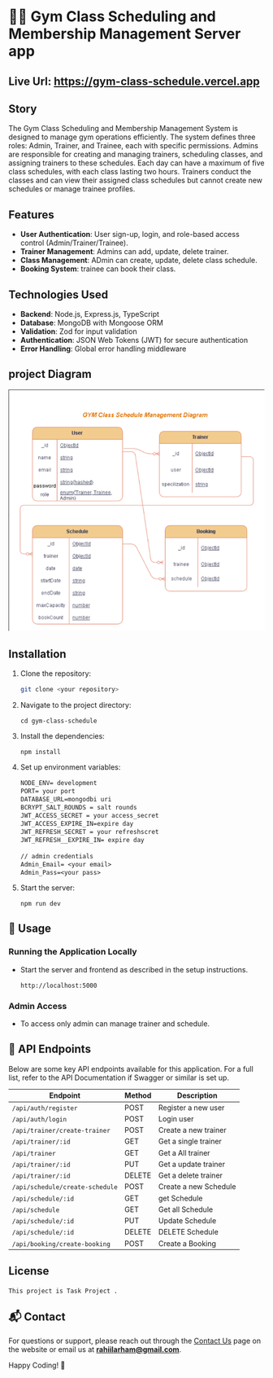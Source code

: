# 🧘‍♂️ Gym Class Scheduling and Membership Management Server app

## Live Url: https://gym-class-schedule.vercel.app

## Story

The Gym Class Scheduling and Membership Management System is designed to manage gym operations efficiently. The system defines three roles: Admin, Trainer, and Trainee, each with specific permissions. Admins are responsible for creating and managing trainers, scheduling classes, and assigning trainers to these schedules. Each day can have a maximum of five class schedules, with each class lasting two hours. Trainers conduct the classes and can view their assigned class schedules but cannot create new schedules or manage trainee profiles.

## Features

- **User Authentication**: User sign-up, login, and role-based access control (Admin/Trainer/Trainee).
- **Trainer Management**: Admins can add, update, delete trainer.
- **Class Management**: ADmin can create, update, delete class schedule.
- **Booking System**: trainee can book their class.

## Technologies Used

- **Backend**: Node.js, Express.js, TypeScript
- **Database**: MongoDB with Mongoose ORM
- **Validation**: Zod for input validation
- **Authentication**: JSON Web Tokens (JWT) for secure authentication
- **Error Handling**: Global error handling middleware

## project Diagram
![Gym Class Scheduling](./ProjectDiagram.png)

## Installation

1. Clone the repository:

   ```bash
   git clone <your repository>

    ```
2. Navigate to the project directory:
    ``` 
    cd gym-class-schedule
    ```
3. Install the dependencies:
    ``` 
    npm install
    ```
4. Set up environment variables:
    ```example
    NODE_ENV= development
    PORT= your port
    DATABASE_URL=mongodbi uri
    BCRYPT_SALT_ROUNDS = salt rounds
    JWT_ACCESS_SECRET = your access_secret
    JWT_ACCESS_EXPIRE_IN=expire day
    JWT_REFRESH_SECRET = your refreshscret
    JWT_REFRESH__EXPIRE_IN= expire day

    // admin credentials
    Admin_Email= <your email>
    Admin_Pass=<your pass>
    ```
5. Start the server:
    ```
    npm run dev
    ```
## 🚀 Usage

### Running the Application Locally
- Start the server and frontend as described in the setup instructions.
    ```
    http://localhost:5000
    ```

### Admin Access
- To access only admin can manage trainer and schedule.

## 🔗 API Endpoints

Below are some key API endpoints available for this application. For a full list, refer to the API Documentation if Swagger or similar is set up.

| Endpoint                       | Method | Description                   |
|--------------------------------|--------|-------------------------------|
| `/api/auth/register`           | POST   | Register a new user           |
| `/api/auth/login`              | POST   | Login user                    |
| `/api/trainer/create-trainer`  | POST   | Create a new trainer          |
| `/api/trainer/:id`             | GET    | Get a single trainer          |
| `/api/trainer`                 | GET    | Get a All trainer             |
| `/api/trainer/:id`             | PUT    | Get a update trainer          |
| `/api/trainer/:id`             | DELETE | Get a delete trainer          |
| `/api/schedule/create-schedule`| POST   | Create a new Schedule         |
| `/api/schedule/:id`            | GET    | get Schedule                  |
| `/api/schedule`                | GET    | Get all Schedule              |
| `/api/schedule/:id`            | PUT    | Update Schedule               |
| `/api/schedule/:id`            | DELETE | DELETE Schedule               |
| `/api/booking/create-booking`  | POST   | Create a Booking              |

## License
    This project is Task Project .

## 📬 Contact

For questions or support, please reach out through the [Contact Us](#) page on the website or email us at **rahiilarham@gmail.com**.

Happy Coding! 🥘
